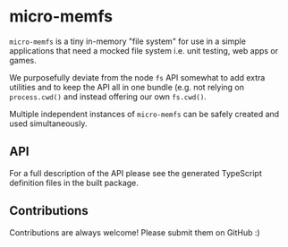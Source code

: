 # micro-memfs
`micro-memfs` is a tiny in-memory "file system" for use in a simple applications that need a mocked file system i.e. unit testing, web apps or games.

We purposefully deviate from the node `fs` API somewhat to add extra utilities and to keep the API all in one bundle (e.g. not relying on `process.cwd()` and instead offering our own `fs.cwd()`. 

Multiple independent instances of `micro-memfs` can be safely created and used simultaneously. 

## API
For a full description of the API please see the generated TypeScript definition files in the built package.

## Contributions
Contributions are always welcome! Please submit them on GitHub :)